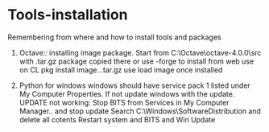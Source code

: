 # Tools-installation
Remembering from where and how to install tools and packages


1. Octave:: installing image package.
  Start from C:\Octave\octave-4.0.0\src with .tar.gz package copied there
  or use -forge to install from web
  use on CL pkg install image...tar.gz
  use load image once installed

2. Python for windows
  windows should have service pack 1 listed under My Computer Properties.
  If not update windows with the update.
  UPDATE not working: Stop BITS from Services in My Computer Manager.. and stop update
  Search C:\Windows\SoftwareDistribution and delete all cotents
 Restart system and BITS and Win Update
  



